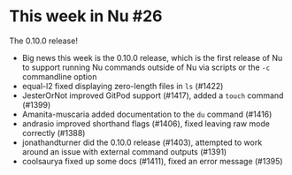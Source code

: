 # This week in Nu #26

The 0.10.0 release!

- Big news this week is the 0.10.0 release, which is the first release of Nu to support running Nu commands outside of Nu via scripts or the `-c` commandline option
- equal-l2 fixed displaying zero-length files in `ls` (#1422)
- JesterOrNot improved GitPod support (#1417), added a `touch` command (#1399)
- Amanita-muscaria added documentation to the `du` command (#1416)
- andrasio improved shorthand flags (#1406), fixed leaving raw mode correctly (#1388)
- jonathandturner did the 0.10.0 release (#1403), attempted to work around an issue with external command outputs (#1391)
- coolsaurya fixed up some docs (#1411), fixed an error message (#1395)
